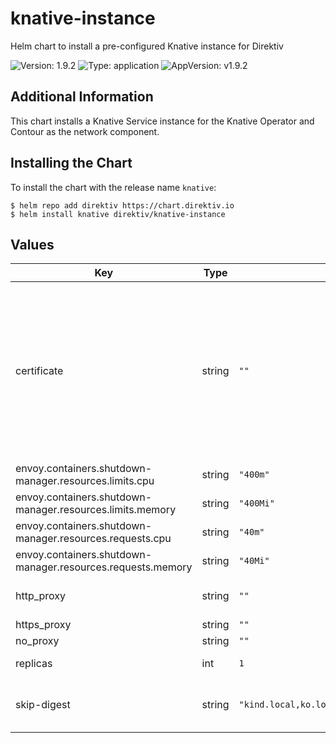 # knative-instance

Helm chart to install a pre-configured Knative instance for Direktiv

![Version: 1.9.2](https://img.shields.io/badge/Version-1.9.2-informational?style=flat-square) ![Type: application](https://img.shields.io/badge/Type-application-informational?style=flat-square) ![AppVersion: v1.9.2](https://img.shields.io/badge/AppVersion-v1.9.2-informational?style=flat-square)

## Additional Information

This chart installs a Knative Service instance for the Knative Operator and Contour as the network component.

## Installing the Chart

To install the chart with the release name `knative`:

```console
$ helm repo add direktiv https://chart.direktiv.io
$ helm install knative direktiv/knative-instance
```

## Values

| Key | Type | Default | Description |
|-----|------|---------|-------------|
| certificate | string | `""` | Custom certificate for controller. This needs to be a secret create before installation in the knative-serving namespace |
| envoy.containers.shutdown-manager.resources.limits.cpu | string | `"400m"` |  |
| envoy.containers.shutdown-manager.resources.limits.memory | string | `"400Mi"` |  |
| envoy.containers.shutdown-manager.resources.requests.cpu | string | `"40m"` |  |
| envoy.containers.shutdown-manager.resources.requests.memory | string | `"40Mi"` |  |
| http_proxy | string | `""` | Proxy settings for controller |
| https_proxy | string | `""` |  |
| no_proxy | string | `""` |  |
| replicas | int | `1` | Knative replicas |
| skip-digest | string | `"kind.local,ko.local,dev.local,localhost:5000,localhost:31212"` | Repositories which skip digest resolution |

